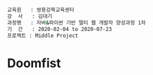 ```bash
교육원   : 쌍용강북교육센타
강  사   : 김대기
과정명   : 자바&파이썬 기반 멀티 웹 개발자 양성과정 1차
기  간   : 2020-02-04 to 2020-07-23
프로젝트 : Middle Project
```

# Doomfist
